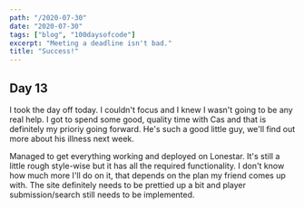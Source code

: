 ```yaml
---
path: "/2020-07-30"
date: "2020-07-30"
tags: ["blog", "100daysofcode"]
excerpt: "Meeting a deadline isn't bad."
title: "Success!"
---
```


## Day 13

I took the day off today. I couldn't focus and I knew I wasn't going to be any real help. I got to spend some good, quality time with Cas and that is definitely my prioriy going forward. He's such a good little guy, we'll find out more about his illness next week.

Managed to get everything working and deployed on Lonestar. It's still a little rough style-wise but it has all the required functionality. I don't know how much more I'll do on it, that depends on the plan my friend comes up with. The site definitely needs to be prettied up a bit and player submission/search still needs to be implemented.

